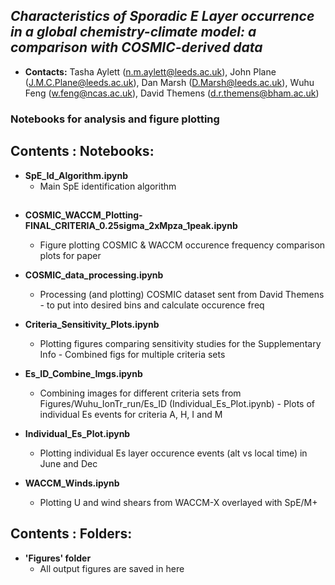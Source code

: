 ## *Characteristics of Sporadic E Layer occurrence in a global chemistry-climate model: a comparison with COSMIC-derived data*
- **Contacts:** Tasha Aylett (n.m.aylett@leeds.ac.uk), John Plane (J.M.C.Plane@leeds.ac.uk), Dan Marsh (D.Marsh@leeds.ac.uk), Wuhu Feng (w.feng@ncas.ac.uk), David Themens (d.r.themens@bham.ac.uk)

### Notebooks for analysis and figure plotting 
## 

## Contents : Notebooks:
- **SpE_Id_Algorithm.ipynb**
  - Main SpE identification algorithm
## 
- **COSMIC_WACCM_Plotting-FINAL_CRITERIA_0.25sigma_2xMpza_1peak.ipynb**
  - Figure plotting COSMIC & WACCM occurence frequency comparison plots for paper    
- **COSMIC_data_processing.ipynb**
  - Processing (and plotting) COSMIC dataset sent from David Themens - to put into desired bins and calculate occurence freq
- **Criteria_Sensitivity_Plots.ipynb**
  - Plotting figures comparing sensitivity studies for the Supplementary Info - Combined figs for multiple criteria sets
- **Es_ID_Combine_Imgs.ipynb**
  - Combining images for different criteria sets from Figures/Wuhu_IonTr_run/Es_ID (Individual_Es_Plot.ipynb) - Plots of individual Es events for criteria A, H, I and M
- **Individual_Es_Plot.ipynb**
  - Plotting individual Es layer occurence events (alt vs local time) in June and Dec

- **WACCM_Winds.ipynb**
  - Plotting U and wind shears from WACCM-X overlayed with SpE/M+
    
## Contents : Folders:
- **'Figures' folder**
  - All output figures are saved in here
